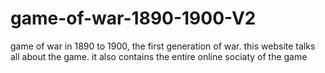 # game-of-war-1890-1900-V2
game of war in 1890 to 1900, the first generation of war.
this website talks all about the game.
it also contains the entire online sociaty of the game
